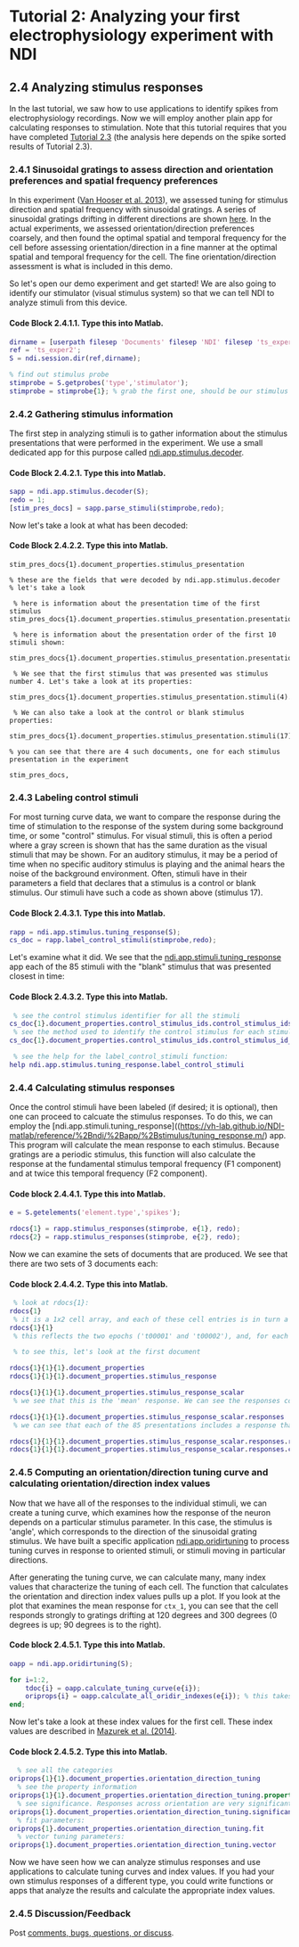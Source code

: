 # Tutorial 2: Analyzing your first electrophysiology experiment with NDI

## 2.4 Analyzing stimulus responses

In the last tutorial, we saw how to use applications to identify spikes from electrophysiology recordings. Now we will employ another plain app 
for calculating responses to stimulation. Note that this tutorial requires that you have completed [Tutorial 2.3](https://vh-lab.github.io/NDI-matlab/tutorials/analyzing_first_physiology_experiment/3_spikesorting/) (the analysis here depends on the spike sorted results of Tutorial 2.3).

### 2.4.1 Sinusoidal gratings to assess direction and orientation preferences and spatial frequency preferences

In this experiment ([Van Hooser et al. 2013](https://pubmed.ncbi.nlm.nih.gov/23843520/)), we assessed tuning for stimulus direction and 
spatial frequency with sinusoidal gratings. A series of sinusoidal gratings drifting in different directions are shown [here](https://photos.app.goo.gl/AsSpsd9cGK1MWygC8).  In the actual
experiments, we assessed orientation/direction preferences coarsely, and then found the optimal spatial and temporal frequency for the cell before
assessing orientation/direction in a fine manner at the optimal spatial and temporal frequency for the cell. The fine orientation/direction
assessment is what is included in this demo.

So let's open our demo experiment and get started! We are also going to identify our stimulator (visual stimulus system) so that we can tell NDI to
analyze stimuli from this device.

#### Code Block 2.4.1.1. Type this into Matlab.

```matlab
dirname = [userpath filesep 'Documents' filesep 'NDI' filesep 'ts_exper2']; % change this if you put the example somewhere else
ref = 'ts_exper2';
S = ndi.session.dir(ref,dirname);

% find out stimulus probe
stimprobe = S.getprobes('type','stimulator');
stimprobe = stimprobe{1}; % grab the first one, should be our stimulus monitor
```

### 2.4.2 Gathering stimulus information

The first step in analyzing stimuli is to gather information about the stimulus presentations that were performed in the experiment. We use a 
small dedicated app for this purpose called [ndi.app.stimulus.decoder](https://vh-lab.github.io/NDI-matlab/reference/%2Bndi/%2Bapp/%2Bstimulus/decoder.m/).

#### Code Block 2.4.2.1. Type this into Matlab.

```matlab
sapp = ndi.app.stimulus.decoder(S);
redo = 1;
[stim_pres_docs] = sapp.parse_stimuli(stimprobe,redo);
```

Now let's take a look at what has been decoded:

#### Code Block 2.4.2.2. Type this into Matlab.

```
stim_pres_docs{1}.document_properties.stimulus_presentation

% these are the fields that were decoded by ndi.app.stimulus.decoder
% let's take a look

 % here is information about the presentation time of the first stimulus
stim_pres_docs{1}.document_properties.stimulus_presentation.presentation_time(1)

 % here is information about the presentation order of the first 10 stimuli shown:

stim_pres_docs{1}.document_properties.stimulus_presentation.presentation_order(1:10)

 % We see that the first stimulus that was presented was stimulus number 4. Let's take a look at its properties:

stim_pres_docs{1}.document_properties.stimulus_presentation.stimuli(4).parameters

 % We can also take a look at the control or blank stimulus properties:

stim_pres_docs{1}.document_properties.stimulus_presentation.stimuli(17).parameters

% you can see that there are 4 such documents, one for each stimulus presentation in the experiment

stim_pres_docs,
```

### 2.4.3 Labeling control stimuli

For most turning curve data, we want to compare the response during the time of stimulation to the response of the system during some background time, or some "control" stimulus. For visual stimuli, this is often a period where a gray screen is shown that has the same duration as the visual stimuli that may be shown. For an auditory stimulus, it may be a period of time when no specific auditory stimulus is playing and the animal hears the noise of the background environment. Often, stimuli have in their parameters a field that declares that a stimulus is a control or blank stimulus. Our stimuli have such a code as shown above (stimulus 17).

#### Code Block 2.4.3.1. Type this into Matlab.

```matlab
rapp = ndi.app.stimulus.tuning_response(S);
cs_doc = rapp.label_control_stimuli(stimprobe,redo);
```

Let's examine what it did. We see that the [ndi.app.stimuli.tuning_response](https://vh-lab.github.io/NDI-matlab/reference/%2Bndi/%2Bapp/%2Bstimulus/tuning_response.m/) app each of the 85 stimuli with the "blank" stimulus that was presented closest in time:

#### Code Block 2.4.3.2. Type this into Matlab.

```matlab
 % see the control stimulus identifier for all the stimuli
cs_doc{1}.document_properties.control_stimulus_ids.control_stimulus_ids
 % see the method used to identify the control stimulus for each stimulus:
cs_doc{1}.document_properties.control_stimulus_ids.control_stimulus_id_method

 % see the help for the label_control_stimuli function:
help ndi.app.stimulus.tuning_response.label_control_stimuli
```

### 2.4.4 Calculating stimulus responses

Once the control stimuli have been labeled (if desired; it is optional), then one can proceed to calcuate the stimulus responses. To do this, we 
can employ the [ndi.app.stimuli.tuning_response]((https://vh-lab.github.io/NDI-matlab/reference/%2Bndi/%2Bapp/%2Bstimulus/tuning_response.m/) app. This program will calculate the mean response to each stimulus. Because gratings are a periodic stimulus, this function will also calculate the response at the fundamental stimulus temporal frequency (F1 component) and at twice this temporal frequency (F2 component).

#### Code block 2.4.4.1. Type this into Matlab.

```matlab
e = S.getelements('element.type','spikes');

rdocs{1} = rapp.stimulus_responses(stimprobe, e{1}, redo);
rdocs{2} = rapp.stimulus_responses(stimprobe, e{2}, redo);
```

Now we can examine the sets of documents that are produced. We see that there are two sets of 3 documents each:

#### Code block 2.4.4.2. Type this into Matlab.

```matlab
 % look at rdocs{1}:
rdocs{1}
 % it is a 1x2 cell array, and each of these cell entries is in turn a 1x3 cell array
rdocs{1}{1}
 % this reflects the two epochs ('t00001' and 't00002'), and, for each epoch, the analysis of the mean response, the F1 component, and the F2 component

 % to see this, let's look at the first document

rdocs{1}{1}{1}.document_properties
rdocs{1}{1}{1}.document_properties.stimulus_response

rdocs{1}{1}{1}.document_properties.stimulus_response_scalar
 % we see that this is the 'mean' response. We can see the responses contained within:

rdocs{1}{1}{1}.document_properties.stimulus_response_scalar.responses
 % we can see that each of the 85 presentations includes a response that can possibly have a real and imaginary component, as well as a control response

rdocs{1}{1}{1}.document_properties.stimulus_response_scalar.responses.response_real(1)
rdocs{1}{1}{1}.document_properties.stimulus_response_scalar.responses.control_response_real(1)

```

### 2.4.5 Computing an orientation/direction tuning curve and calculating orientation/direction index values

Now that we have all of the responses to the individual stimuli, we can create a tuning curve, which examines how the response of the neuron depends on a particular stimulus parameter. In this case, the stimulus is 'angle', which corresponds to the direction of the sinusoidal grating stimulus. We have built a specific application [ndi.app.oridirtuning](https://vh-lab.github.io/NDI-matlab/reference/%2Bndi/%2Bapp/oridirtuning.m/) to process tuning curves in response to oriented stimuli, or stimuli moving in particular directions. 

After generating the tuning curve, we can calculate many, many index values that characterize the tuning of each cell. The function that calculates the orientation and direction index values pulls up a plot. If you look at the plot that examines the mean response for `ctx_1`, you can see that the cell responds strongly to gratings drifting at 120 degrees and 300 degrees (0 degrees is up; 90 degrees is to the right).

#### Code block 2.4.5.1. Type this into Matlab.

```matlab
oapp = ndi.app.oridirtuning(S);

for i=1:2,
	tdoc{i} = oapp.calculate_tuning_curve(e{i});
	oriprops{i} = oapp.calculate_all_oridir_indexes(e{i}); % this takes a few minutes
end;
```

Now let's take a look at these index values for the first cell. These index values are described in [Mazurek et al. (2014)](https://pubmed.ncbi.nlm.nih.gov/25147504/).

#### Code block 2.4.5.2. Type this into Matlab.

```matlab
  % see all the categories
oriprops{1}{1}.document_properties.orientation_direction_tuning
  % see the property information
oriprops{1}{1}.document_properties.orientation_direction_tuning.properties
  % see significance. Responses across orientation are very significant:
oriprops{1}.document_properties.orientation_direction_tuning.significance
  % fit parameters:
oriprops{1}.document_properties.orientation_direction_tuning.fit
  % vector tuning parameters:
oriprops{1}.document_properties.orientation_direction_tuning.vector
```

Now we have seen how we can analyze stimulus responses and use applications to calculate tuning curves and index values. If you had your own stimulus responses of a different type, you could write functions or apps that analyze the results and calculate the appropriate index values.


### 2.4.5 Discussion/Feedback

Post [comments, bugs, questions, or discuss](https://github.com/VH-Lab/NDI-matlab/issues/179).

